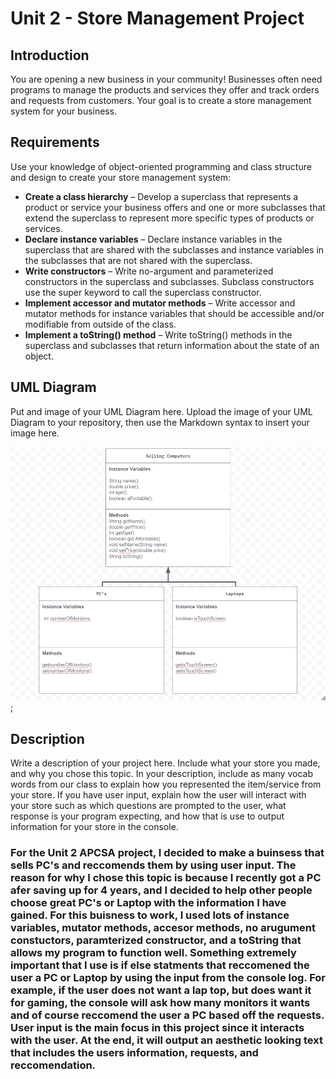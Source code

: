 # Unit 2 - Store Management Project

## Introduction

You are opening a new business in your community! Businesses often need programs to manage the products and services they offer and track orders and requests from customers. Your goal is to create a store management system for your business.

## Requirements

Use your knowledge of object-oriented programming and class structure and design to create your store management system:
- **Create a class hierarchy** – Develop a superclass that represents a product or service your business offers and one or more subclasses that extend the superclass to represent more specific types of products or services.
- **Declare instance variables** – Declare instance variables in the superclass that are shared with the subclasses and instance variables in the subclasses that are not shared with the superclass.
- **Write constructors** – Write no-argument and parameterized constructors in the superclass and subclasses. Subclass constructors use the super keyword to call the superclass constructor.
- **Implement accessor and mutator methods** – Write accessor and mutator methods for instance variables that should be accessible and/or modifiable from outside of the class.
- **Implement a toString() method** – Write toString() methods in the superclass and subclasses that return information about the state of an object.

## UML Diagram

Put and image of your UML Diagram here. Upload the image of your UML Diagram to your repository, then use the Markdown syntax to insert your image here.

![UML](Diagram.png);

## Description

Write a description of your project here. Include what your store you made, and why you chose this topic. In your description, include as many vocab words from our class to explain how you represented the item/service from your store. If you have user input, explain how the user will interact with your store such as which questions are prompted to the user, what response is your program expecting, and how that is use to output information for your store in the console.

### For the Unit 2 APCSA project, I decided to make a buinsess that sells PC's and reccomends them by using user input. The reason for why I chose this topic is because I recently got a PC afer saving up for 4 years, and I decided to help other people choose great PC's or Laptop with the information I have gained. For this buisness to work, I used lots of instance variables, mutator methods, accesor methods, no arugument constuctors, paramterized constructor, and a toString that allows my program to function well. Something extremely important that I use is if else statments that reccomened the user a PC or Laptop by using the input from the console log. For example, if the user does not want a lap top, but does want it for gaming, the console will ask how many monitors it wants and of course reccomend the user a PC based off the requests. User input is the main focus in this project since it interacts with the user. At the end, it will output an aesthetic looking text that includes the users information, requests, and reccomendation.